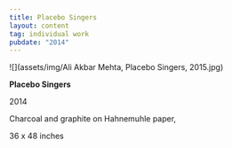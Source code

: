 ```yaml
---
title: Placebo Singers
layout: content
tag: individual work
pubdate: "2014"
---
```

![](assets/img/Ali Akbar Mehta, Placebo Singers, 2015.jpg)

**Placebo Singers**

2014

Charcoal and graphite on Hahnemuhle paper,

36 x 48 inches